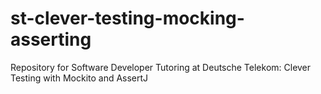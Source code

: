 # st-clever-testing-mocking-asserting
Repository for Software Developer Tutoring at Deutsche Telekom: Clever Testing with Mockito and AssertJ
